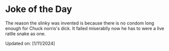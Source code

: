# Joke of the Day

<!-- #joke -->
The reason the slinky was invented is because there is no condom long enough for Chuck norris's dick. It failed miserablly now he has to were a live ratlle snake as one.

Updated on: [1/11/2024]
<!-- #jokeEnd -->